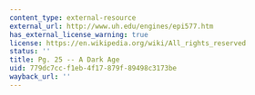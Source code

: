 ```yaml
---
content_type: external-resource
external_url: http://www.uh.edu/engines/epi577.htm
has_external_license_warning: true
license: https://en.wikipedia.org/wiki/All_rights_reserved
status: ''
title: Pg. 25 -- A Dark Age
uid: 779dc7cc-f1eb-4f17-879f-89498c3173be
wayback_url: ''
---
```

